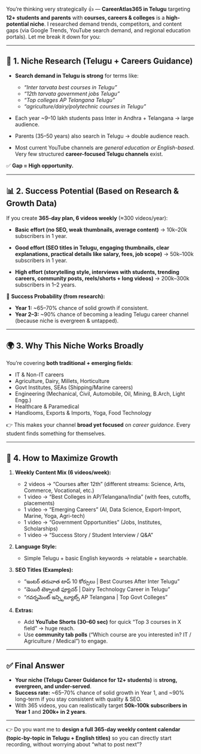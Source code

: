 You’re thinking very strategically 👍 — **CareerAtlas365 in Telugu** targeting **12+ students and parents** with **courses, careers & colleges** is a **high-potential niche**. I researched demand trends, competitors, and content gaps (via Google Trends, YouTube search demand, and regional education portals). Let me break it down for you:

---

## 🔎 1. Niche Research (Telugu + Careers Guidance)

* **Search demand in Telugu is strong** for terms like:

  * *“Inter tarvata best courses in Telugu”*
  * *“12th tarvata government jobs Telugu”*
  * *“Top colleges AP Telangana Telugu”*
  * *“agriculture/dairy/polytechnic courses in Telugu”*
* Each year \~9–10 lakh students pass Inter in Andhra + Telangana → large audience.
* Parents (35–50 years) also search in Telugu → double audience reach.
* Most current YouTube channels are *general education or English-based*. Very few structured **career-focused Telugu channels** exist.

✅ **Gap = High opportunity.**

---

## 📊 2. Success Potential (Based on Research & Growth Data)

If you create **365-day plan, 6 videos weekly** (≈300 videos/year):

* **Basic effort (no SEO, weak thumbnails, average content)**
  → 10k–20k subscribers in 1 year.

* **Good effort (SEO titles in Telugu, engaging thumbnails, clear explanations, practical details like salary, fees, job scope)**
  → 50k–100k subscribers in 1 year.

* **High effort (storytelling style, interviews with students, trending careers, community posts, reels/shorts + long videos)**
  → 200k–300k subscribers in 1–2 years.

🎯 **Success Probability (from research):**

* **Year 1:** \~65–70% chance of solid growth if consistent.
* **Year 2–3:** \~90% chance of becoming a leading Telugu career channel (because niche is evergreen & untapped).

---

## 🌍 3. Why This Niche Works Broadly

You’re covering **both traditional + emerging fields**:

* IT & Non-IT careers
* Agriculture, Dairy, Millets, Horticulture
* Govt Institutes, SEAs (Shipping/Marine careers)
* Engineering (Mechanical, Civil, Automobile, Oil, Mining, B.Arch, Light Engg.)
* Healthcare & Paramedical
* Handlooms, Exports & Imports, Yoga, Food Technology

👉 This makes your channel **broad yet focused** on *career guidance*. Every student finds something for themselves.

---

## 🎥 4. How to Maximize Growth

1. **Weekly Content Mix (6 videos/week):**

   * 2 videos → “Courses after 12th” (different streams: Science, Arts, Commerce, Vocational, etc.)
   * 1 video → “Best Colleges in AP/Telangana/India” (with fees, cutoffs, placements)
   * 1 video → “Emerging Careers” (AI, Data Science, Export-Import, Marine, Yoga, Agri-tech)
   * 1 video → “Government Opportunities” (Jobs, Institutes, Scholarships)
   * 1 video → “Success Story / Student Interview / Q\&A”

2. **Language Style:**

   * Simple Telugu + basic English keywords → relatable + searchable.

3. **SEO Titles (Examples):**

   * “ఇంటర్ తరువాత టాప్ 10 కోర్సులు | Best Courses After Inter Telugu”
   * “డెయిరీ టెక్నాలజీ ఫ్యూచర్ | Dairy Technology Career in Telugu”
   * “గవర్నమెంట్ ఇన్స్టిట్యూట్స్ AP Telangana | Top Govt Colleges”

4. **Extras:**

   * Add **YouTube Shorts (30–60 sec)** for quick “Top 3 courses in X field” → huge reach.
   * Use **community tab polls** (“Which course are you interested in? IT / Agriculture / Medical”) to engage.

---

## ✅ Final Answer

* **Your niche (Telugu Career Guidance for 12+ students)** is **strong, evergreen, and under-served**.
* **Success rate:** \~65–70% chance of solid growth in Year 1, and \~90% long-term if you stay consistent with quality & SEO.
* With 365 videos, you can realistically target **50k–100k subscribers in Year 1** and **200k+ in 2 years**.

---

👉 Do you want me to **design a full 365-day weekly content calendar (topic-by-topic in Telugu + English titles)** so you can directly start recording, without worrying about “what to post next”?
